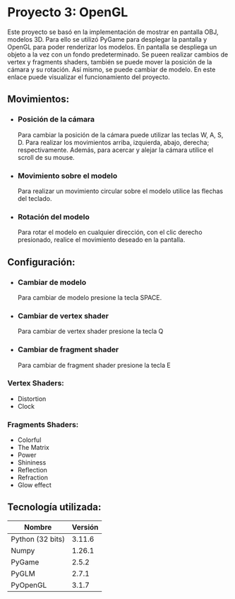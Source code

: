 # Proyecto 3: OpenGL

Este proyecto se basó en la implementación de mostrar en pantalla OBJ, modelos 3D. Para ello se utilizó PyGame para desplegar la pantalla y OpenGL para poder renderizar los modelos.
En pantalla se despliega un objeto a la vez con un fondo predeterminado. Se pueen realizar cambios de vertex y fragments shaders, también se puede mover la posición de la cámara y su rotación. Así mismo, se puede cambiar de modelo.
En este enlace puede visualizar el funcionamiento del proyecto.

## Movimientos:
- ### Posición de la cámara
  Para cambiar la posición de la cámara puede utilizar las teclas W, A, S, D. Para realizar los movimientos arriba, izquierda, abajo, derecha; respectivamente. Además, para acercar y alejar la cámara utilice el scroll de su mouse.
- ### Movimiento sobre el modelo
  Para realizar un movimiento circular sobre el modelo utilice las flechas del teclado.
- ### Rotación del modelo
  Para rotar el modelo en cualquier dirección, con el clic derecho presionado, realice el movimiento deseado en la pantalla.

## Configuración:
- ### Cambiar de modelo
  Para cambiar de modelo presione la tecla SPACE.
- ### Cambiar de vertex shader
  Para cambiar de vertex shader presione la tecla Q
- ### Cambiar de fragment shader
  Para cambiar de fragment shader presione la tecla E

### Vertex Shaders:
- Distortion
- Clock

### Fragments Shaders:
- Colorful
- The Matrix
- Power
- Shininess
- Reflection
- Refraction
- Glow effect


## Tecnología utilizada:

| Nombre | Versión |
| ------------- | ------------- |
| Python (32 bits)  | 3.11.6  |
|  Numpy | 1.26.1 |
|  PyGame | 2.5.2 |
| PyGLM | 2.7.1 |
| PyOpenGL | 3.1.7 |

